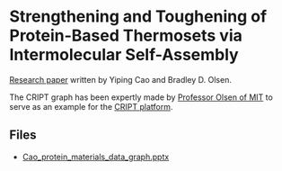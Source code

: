 # Strengthening and Toughening of Protein-Based Thermosets via Intermolecular Self-Assembly

[Research paper](https://pubs.acs.org/doi/10.1021/acs.biomac.2c00372) written by Yiping Cao and Bradley D. Olsen.

The CRIPT graph has been expertly made by
[Professor Olsen of MIT](https://cheme.mit.edu/profile/bradley-d-olsen/) to serve as an example for 
the [CRIPT platform](https://criptapp.org).

## Files

- [Cao_protein_materials_data_graph.pptx](graph_ppt/Cao_protein_materials_data_graph.pptx)
